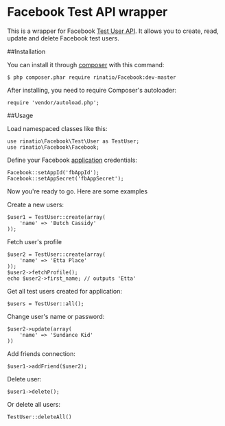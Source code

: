 Facebook Test API wrapper
========

This is a wrapper for Facebook [Test User API](https://developers.facebook.com/docs/test_users).
It allows you to create, read, update and delete Facebook test users.

##Installation

You can install it through [composer](http://getcomposer.org/) with this command:

    $ php composer.phar require rinatio/Facebook:dev-master

After installing, you need to require Composer's autoloader:

    require 'vendor/autoload.php';

##Usage

Load namespaced classes like this:

    use rinatio\Facebook\Test\User as TestUser;
    use rinatio\Facebook\Facebook;

Define your Facebook [application](http://developers.facebook.com/docs/web/) credentials:

    Facebook::setAppId('fbAppId');
    Facebook::setAppSecret('fbAppSecret');

Now you're ready to go. Here are some examples

Create a new users:

    $user1 = TestUser::create(array(
        'name' => 'Butch Cassidy'
    ));

Fetch user's profile

    $user2 = TestUser::create(array(
        'name' => 'Etta Place'
    ));
    $user2->fetchProfile();
    echo $user2->first_name; // outputs 'Etta'

Get all test users created for application:

    $users = TestUser::all();

Change user's name or password:

    $user2->update(array(
        'name' => 'Sundance Kid'
    ))

Add friends connection:

    $user1->addFriend($user2);

Delete user:

    $user1->delete();

Or delete all users:

    TestUser::deleteAll()


